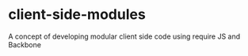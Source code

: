 client-side-modules
===================

A concept of developing modular client side code using require JS and Backbone